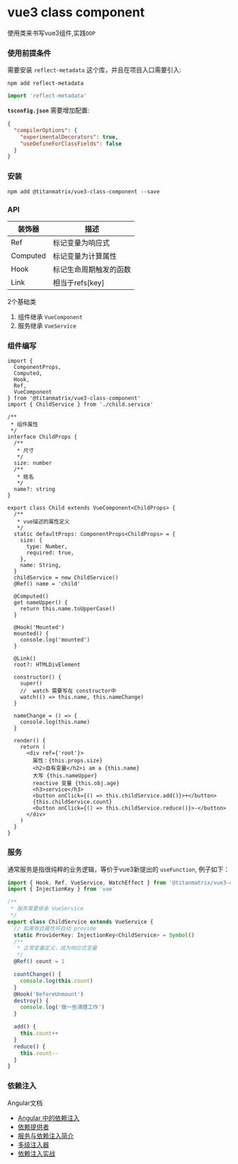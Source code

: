 # vue3 class component

使用类来书写vue3组件,实践`OOP`

### 使用前提条件

需要安装 `reflect-metadata` 这个库，并且在项目入口需要引入:

```shell
npm add reflect-metadata
```

```typescript
import 'reflect-metadata'
```

**`tsconfig.json`** 需要增加配置:

```json
{
  "compilerOptions": {
    "experimentalDecorators": true,
    "useDefineForClassFields": false
  } 
}
```

### 安装

```shell
npm add @titanmatrix/vue3-class-component --save
```

### API

| 装饰器 | 描述 |
| --- | --- |
| Ref | 标记变量为响应式 |
| Computed | 标记变量为计算属性 |
| Hook | 标记生命周期触发的函数 |
| Link | 相当于refs[key] |

2个基础类

1. 组件继承 `VueComponent`
2. 服务继承  `VueService`


### 组件编写

```tsx
import {
  ComponentProps,
  Computed,
  Hook,
  Ref,
  VueComponent
} from '@titanmatrix/vue3-class-component'
import { ChildService } from './child.service'

/**
 * 组件属性
 */
interface ChildProps {
  /**
   * 尺寸
   */
  size: number
  /**
   * 姓名
   */
  name?: string
}

export class Child extends VueComponent<ChildProps> {
  /**
   * vue描述的属性定义
   */
  static defaultProps: ComponentProps<ChildProps> = {
    size: {
      type: Number,
      required: true,
    },
    name: String,
  }
  childService = new ChildService()
  @Ref() name = 'child'

  @Computed()
  get nameUpper() {
    return this.name.toUpperCase()
  }

  @Hook('Mounted')
  mounted() {
    console.log('mounted')
  }
  
  @Link()
  root?: HTMLDivElement

  constructor() {
    super()
    //  watch 需要写在 constructor中
    watch(() => this.name, this.nameChange)
  }

  nameChange = () => {
    console.log(this.name)
  }

  render() {
    return (
      <div ref={'root'}>
        属性：{this.props.size}
        <h2>自有变量</h2>i am a {this.name}
        大写 {this.nameUpper}
        reactive 变量 {this.obj.age}
        <h3>service</h3>
        <button onClick={() => this.childService.add()}>+</button>
        {this.childService.count}
        <button onClick={() => this.childService.reduce()}>-</button>
      </div>
    )
  }
}
```

### 服务

通常服务是指很纯粹的业务逻辑，等价于vue3新提出的 `useFunction`, 例子如下：

```typescript
import { Hook, Ref, VueService, WatchEffect } from '@titanmatrix/vue3-class-component'
import { InjectionKey } from 'vue'

/**
 * 服务需要继承 VueService
 */
export class ChildService extends VueService {
  // 如果有此属性将自动 provide
  static ProviderKey: InjectionKey<ChildService> = Symbol()
  /**
   * 正常变量定义，成为响应式变量
   */
  @Ref() count = 1

  countChange() {
    console.log(this.count)
  }
  @Hook('BeforeUnmount')
  destroy() {
    console.log('做一些清理工作')
  }

  add() {
    this.count++
  }
  reduce() {
    this.count--
  }
}
```

### 依赖注入

Angular文档

- [Angular 中的依赖注入](https://angular.cn/guide/dependency-injection)
- [依赖提供者](https://angular.cn/guide/dependency-injection-providers)
- [服务与依赖注入简介](https://angular.cn/guide/architecture-services)
- [多级注入器](https://angular.cn/guide/hierarchical-dependency-injection)
- [依赖注入实战](https://angular.cn/guide/dependency-injection-in-action)
